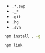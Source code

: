 ---
---












```bash
```




















* `.*.swp`
* `._*`
* `.git`
* `.hg`
* `.svn`














```bash
npm install . -g
```


```bash
npm link
```



```bash
```





```bash
```





```bash
```








